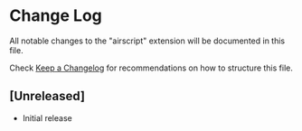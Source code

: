 # Change Log

All notable changes to the "airscript" extension will be documented in this file.

Check [Keep a Changelog](http://keepachangelog.com/) for recommendations on how to structure this file.

## [Unreleased]

- Initial release
